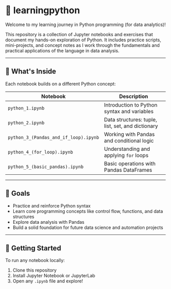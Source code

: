# 🐍 learningpython

Welcome to my learning journey in Python programming (for data analytics)!

This repository is a collection of Jupyter notebooks and exercises that document my hands-on exploration of Python. It includes practice scripts, mini-projects, and concept notes as I work through the fundamentals and practical applications of the language in data analysis.

---

## 📘 What's Inside

Each notebook builds on a different Python concept:

| Notebook                          | Description                                      |
|----------------------------------|--------------------------------------------------|
| `python_1.ipynb`                 | Introduction to Python syntax and variables      |
| `python_2.ipynb`                 | Data structures: tuple, list, set, and dictionary|
| `python_3_(Pandas_and_if_loop).ipynb` | Working with Pandas and conditional logic    |
| `python_4_(for_loop).ipynb`      | Understanding and applying `for` loops           |
| `python_5_(basic_pandas).ipynb`  | Basic operations with Pandas DataFrames          |

---

## 🎯 Goals

- Practice and reinforce Python syntax
- Learn core programming concepts like control flow, functions, and data structures
- Explore data analysis with Pandas
- Build a solid foundation for future data science and automation projects

---

## 🚀 Getting Started

To run any notebook locally:
1. Clone this repository
2. Install Jupyter Notebook or JupyterLab
3. Open any `.ipynb` file and explore!
